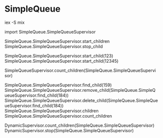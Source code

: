 # SimpleQueue


iex -S mix

import SimpleQueue.SimpleQueueSupervisor

SimpleQueue.SimpleQueueSupervisor.start_children
SimpleQueue.SimpleQueueSupervisor.stop_child

SimpleQueue.SimpleQueueSupervisor.start_child(123)
SimpleQueue.SimpleQueueSupervisor.start_child(12345)


SimpleQueueSupervisor.count_children(SimpleQueue.SimpleQueueSupervisor)

SimpleQueue.SimpleQueueSupervisor.find_child(159)
SimpleQueue.SimpleQueueSupervisor.remove_child(SimpleQueue.SimpleQueueSupervisor.find_child(184))
SimpleQueue.SimpleQueueSupervisor.delete_child(SimpleQueue.SimpleQueueSupervisor.find_child(184))
SimpleQueue.SimpleQueueSupervisor.children
SimpleQueue.SimpleQueueSupervisor.count_children

DynamicSupervisor.count_children(SimpleQueue.SimpleQueueSupervisor)
DynamicSupervisor.stop(SimpleQueue.SimpleQueueSupervisor)


